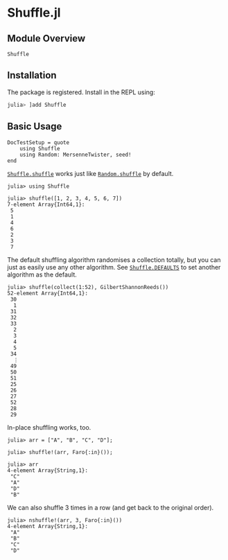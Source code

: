 # Shuffle.jl

## Module Overview

```@docs
Shuffle
```

## Installation

The package is registered. Install in the REPL using:

```julia
julia> ]add Shuffle
```

## Basic Usage

```@meta
DocTestSetup = quote
    using Shuffle
    using Random: MersenneTwister, seed!
end
```

[`Shuffle.shuffle`](https://luapulu.github.io/Shuffle.jl/stable/reference/#Shuffle.shuffle)
works just like [`Random.shuffle`](https://docs.julialang.org/en/v1/stdlib/Random/#Random.shuffle)
by default.

```jldoctest; setup = :(seed!(1))
julia> using Shuffle

julia> shuffle([1, 2, 3, 4, 5, 6, 7])
7-element Array{Int64,1}:
 5
 1
 4
 6
 2
 3
 7
```

The default shuffling algorithm randomises a collection totally, but you can
just as easily use any other algorithm. See [`Shuffle.DEFAULTS`](@ref) to set
another algorithm as the default.

```jldoctest; setup = :(seed!(1))
julia> shuffle(collect(1:52), GilbertShannonReeds())
52-element Array{Int64,1}:
 30
  1
 31
 32
 33
  2
  3
  4
  5
 34
  ⋮
 49
 50
 51
 25
 26
 27
 52
 28
 29
```

In-place shuffling works, too.

```jldoctest faro
julia> arr = ["A", "B", "C", "D"];

julia> shuffle!(arr, Faro{:in}());

julia> arr
4-element Array{String,1}:
 "C"
 "A"
 "D"
 "B"
```

We can also shuffle 3 times in a row (and get back to the original order).

```jldoctest faro
julia> nshuffle!(arr, 3, Faro{:in}())
4-element Array{String,1}:
 "A"
 "B"
 "C"
 "D"
```
